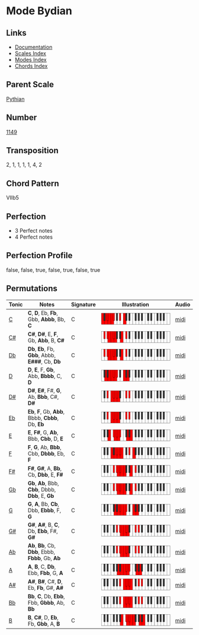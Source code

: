 # Mode Bydian

## Links

- [Documentation](README.md)
- [Scales Index](Scales.md)
- [Modes Index](Modes.md)
- [Chords Index](Chords.md)

## Parent Scale

[Pythian](ScalePythian.md)

## Number

[1149](https://ianring.com/musictheory/scales/1149)

## Transposition

2, 1, 1, 1, 1, 4, 2

## Chord Pattern

VIIb5

## Perfection

- 3 Perfect notes
- 4 Perfect notes

## Perfection Profile

false, false, true, false, true, false, true

## Permutations

| Tonic | Notes | Signature | Illustration | Audio |
|-------|-------|-----------|--------------|-------|
| [C](ModeCNaturalBydian.md) | **C**, **D**, Eb, **Fb**, Gbb, **Abbb**, Bb, **C** | C | ![CNaturalBydian](ModeCNaturalBydian.png) | [midi](https://github.com/edipermadi/music/blob/main/docs/ModeCNaturalBydian.mid?raw=true) |
| [C#](ModeCSharpBydian.md) | **C#**, **D#**, E, **F**, Gb, **Abb**, B, **C#** | C | ![CSharpBydian](ModeCSharpBydian.png) | [midi](https://github.com/edipermadi/music/blob/main/docs/ModeCSharpBydian.mid?raw=true) |
| [Db](ModeDFlatBydian.md) | **Db**, **Eb**, Fb, **Gbb**, Abbb, **E###**, Cb, **Db** | C | ![DFlatBydian](ModeDFlatBydian.png) | [midi](https://github.com/edipermadi/music/blob/main/docs/ModeDFlatBydian.mid?raw=true) |
| [D](ModeDNaturalBydian.md) | **D**, **E**, F, **Gb**, Abb, **Bbbb**, C, **D** | C | ![DNaturalBydian](ModeDNaturalBydian.png) | [midi](https://github.com/edipermadi/music/blob/main/docs/ModeDNaturalBydian.mid?raw=true) |
| [D#](ModeDSharpBydian.md) | **D#**, **E#**, F#, **G**, Ab, **Bbb**, C#, **D#** | C | ![DSharpBydian](ModeDSharpBydian.png) | [midi](https://github.com/edipermadi/music/blob/main/docs/ModeDSharpBydian.mid?raw=true) |
| [Eb](ModeEFlatBydian.md) | **Eb**, **F**, Gb, **Abb**, Bbbb, **Cbbb**, Db, **Eb** | C | ![EFlatBydian](ModeEFlatBydian.png) | [midi](https://github.com/edipermadi/music/blob/main/docs/ModeEFlatBydian.mid?raw=true) |
| [E](ModeENaturalBydian.md) | **E**, **F#**, G, **Ab**, Bbb, **Cbb**, D, **E** | C | ![ENaturalBydian](ModeENaturalBydian.png) | [midi](https://github.com/edipermadi/music/blob/main/docs/ModeENaturalBydian.mid?raw=true) |
| [F](ModeFNaturalBydian.md) | **F**, **G**, Ab, **Bbb**, Cbb, **Dbbb**, Eb, **F** | C | ![FNaturalBydian](ModeFNaturalBydian.png) | [midi](https://github.com/edipermadi/music/blob/main/docs/ModeFNaturalBydian.mid?raw=true) |
| [F#](ModeFSharpBydian.md) | **F#**, **G#**, A, **Bb**, Cb, **Dbb**, E, **F#** | C | ![FSharpBydian](ModeFSharpBydian.png) | [midi](https://github.com/edipermadi/music/blob/main/docs/ModeFSharpBydian.mid?raw=true) |
| [Gb](ModeGFlatBydian.md) | **Gb**, **Ab**, Bbb, **Cbb**, Dbbb, **Dbb**, E, **Gb** | C | ![GFlatBydian](ModeGFlatBydian.png) | [midi](https://github.com/edipermadi/music/blob/main/docs/ModeGFlatBydian.mid?raw=true) |
| [G](ModeGNaturalBydian.md) | **G**, **A**, Bb, **Cb**, Dbb, **Ebbb**, F, **G** | C | ![GNaturalBydian](ModeGNaturalBydian.png) | [midi](https://github.com/edipermadi/music/blob/main/docs/ModeGNaturalBydian.mid?raw=true) |
| [G#](ModeGSharpBydian.md) | **G#**, **A#**, B, **C**, Db, **Ebb**, F#, **G#** | C | ![GSharpBydian](ModeGSharpBydian.png) | [midi](https://github.com/edipermadi/music/blob/main/docs/ModeGSharpBydian.mid?raw=true) |
| [Ab](ModeAFlatBydian.md) | **Ab**, **Bb**, Cb, **Dbb**, Ebbb, **Fbbb**, Gb, **Ab** | C | ![AFlatBydian](ModeAFlatBydian.png) | [midi](https://github.com/edipermadi/music/blob/main/docs/ModeAFlatBydian.mid?raw=true) |
| [A](ModeANaturalBydian.md) | **A**, **B**, C, **Db**, Ebb, **Fbb**, G, **A** | C | ![ANaturalBydian](ModeANaturalBydian.png) | [midi](https://github.com/edipermadi/music/blob/main/docs/ModeANaturalBydian.mid?raw=true) |
| [A#](ModeASharpBydian.md) | **A#**, **B#**, C#, **D**, Eb, **Fb**, G#, **A#** | C | ![ASharpBydian](ModeASharpBydian.png) | [midi](https://github.com/edipermadi/music/blob/main/docs/ModeASharpBydian.mid?raw=true) |
| [Bb](ModeBFlatBydian.md) | **Bb**, **C**, Db, **Ebb**, Fbb, **Gbbb**, Ab, **Bb** | C | ![BFlatBydian](ModeBFlatBydian.png) | [midi](https://github.com/edipermadi/music/blob/main/docs/ModeBFlatBydian.mid?raw=true) |
| [B](ModeBNaturalBydian.md) | **B**, **C#**, D, **Eb**, Fb, **Gbb**, A, **B** | C | ![BNaturalBydian](ModeBNaturalBydian.png) | [midi](https://github.com/edipermadi/music/blob/main/docs/ModeBNaturalBydian.mid?raw=true) |
